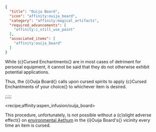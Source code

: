 ```json
{
  "title": "Ouija Board",
  "icon": "affinity:ouija_board",
  "category": "affinity:magical_artifacts",
  "required_advancements": [
    "affinity:i_still_use_paint"
  ],
  "associated_items": [
    "affinity:ouija_board"
  ]
}
```

While {c}Cursed Enchantments{} are in most cases of detriment for personal equipment, it cannot be said that they do not
otherwise exhibit potential applications.


Thus, the {i}Ouija Board{} calls upon cursed spirits to apply {c}Cursed Enchantments of your choice{} to whichever item
is desired.

;;;;;

<recipe;affinity:aspen_infusion/ouija_board>

This procedure, unfortunately, is not possible without a {c}slight adverse effect{} on
[environmental Aethum](^affinity:aethum#3) in the {i}Ouija Board's{} vicinity every time an item is cursed.


